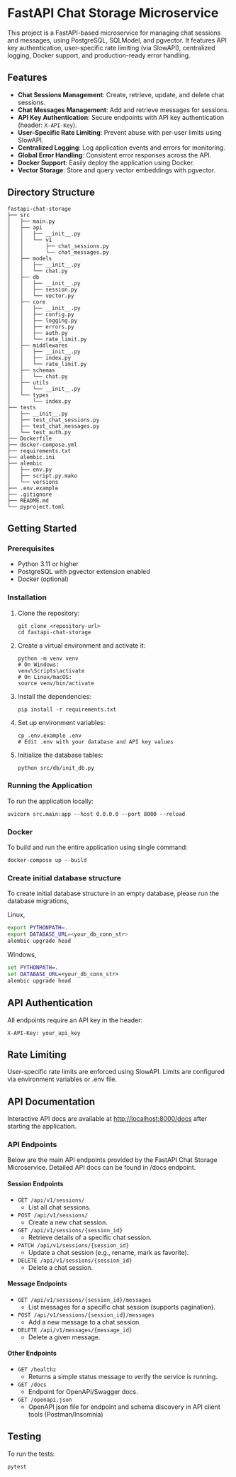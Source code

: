 # FastAPI Chat Storage Microservice

This project is a FastAPI-based microservice for managing chat sessions and messages, using PostgreSQL, SQLModel, and pgvector. It features API key authentication, user-specific rate limiting (via SlowAPI), centralized logging, Docker support, and production-ready error handling.

## Features

- **Chat Sessions Management**: Create, retrieve, update, and delete chat sessions.
- **Chat Messages Management**: Add and retrieve messages for sessions.
- **API Key Authentication**: Secure endpoints with API key authentication (header: `X-API-Key`).
- **User-Specific Rate Limiting**: Prevent abuse with per-user limits using SlowAPI.
- **Centralized Logging**: Log application events and errors for monitoring.
- **Global Error Handling**: Consistent error responses across the API.
- **Docker Support**: Easily deploy the application using Docker.
- **Vector Storage**: Store and query vector embeddings with pgvector.

## Directory Structure

```
fastapi-chat-storage
├── src
│   ├── main.py
│   ├── api
│   │   ├── __init__.py
│   │   └── v1
│   │       ├── chat_sessions.py
│   │       └── chat_messages.py
│   ├── models
│   │   ├── __init__.py
│   │   └── chat.py
│   ├── db
│   │   ├── __init__.py
│   │   ├── session.py
│   │   └── vector.py
│   ├── core
│   │   ├── __init__.py
│   │   ├── config.py
│   │   ├── logging.py
│   │   ├── errors.py
│   │   ├── auth.py
│   │   └── rate_limit.py
│   ├── middlewares
│   │   ├── __init__.py
│   │   ├── index.py
│   │   └── rate_limit.py
│   ├── schemas
│   │   └── chat.py
│   ├── utils
│   │   └── __init__.py
│   └── types
│       └── index.py
├── tests
│   ├── __init__.py
│   ├── test_chat_sessions.py
│   ├── test_chat_messages.py
│   └── test_auth.py
├── Dockerfile
├── docker-compose.yml
├── requirements.txt
├── alembic.ini
├── alembic
│   ├── env.py
│   ├── script.py.mako
│   └── versions
├── .env.example
├── .gitignore
├── README.md
└── pyproject.toml
```

## Getting Started

### Prerequisites

- Python 3.11 or higher
- PostgreSQL with pgvector extension enabled
- Docker (optional)

### Installation

1. Clone the repository:
   ```
   git clone <repository-url>
   cd fastapi-chat-storage
   ```

2. Create a virtual environment and activate it:
   ```
   python -m venv venv
   # On Windows:
   venv\Scripts\activate
   # On Linux/macOS:
   source venv/bin/activate
   ```

3. Install the dependencies:
   ```
   pip install -r requirements.txt
   ```

4. Set up environment variables:
   ```
   cp .env.example .env
   # Edit .env with your database and API key values
   ```

5. Initialize the database tables:
   ```
   python src/db/init_db.py
   ```

### Running the Application

To run the application locally:
```
uvicorn src.main:app --host 0.0.0.0 --port 8000 --reload
```

### Docker

To build and run the entire application using single command:
```
docker-compose up --build
```

### Create initial database structure

To create initial database structure in an empty database, please run the database migrations,

Linux,
```sh
export PYTHONPATH=.
export DATABASE_URL=<your_db_conn_str>
alembic upgrade head
```
Windows,
```cmd
set PYTHONPATH=.
set DATABASE_URL=<your_db_conn_str>
alembic upgrade head
```

## API Authentication

All endpoints require an API key in the header:
```
X-API-Key: your_api_key
```

## Rate Limiting

User-specific rate limits are enforced using SlowAPI. Limits are configured via environment variables or .env file.

## API Documentation

Interactive API docs are available at [http://localhost:8000/docs](http://localhost:8000/docs) after starting the application.

### API Endpoints

Below are the main API endpoints provided by the FastAPI Chat Storage Microservice. Detailed API docs can be found in /docs endpoint.

#### Session Endpoints

- `GET /api/v1/sessions/`
  - List all chat sessions.
- `POST /api/v1/sessions/`
  - Create a new chat session.
- `GET /api/v1/sessions/{session_id}`
  - Retrieve details of a specific chat session.
- `PATCH /api/v1/sessions/{session_id}`
  - Update a chat session (e.g., rename, mark as favorite).
- `DELETE /api/v1/sessions/{session_id}`
  - Delete a chat session.

#### Message Endpoints

- `GET /api/v1/sessions/{session_id}/messages`
  - List messages for a specific chat session (supports pagination).
- `POST /api/v1/sessions/{session_id}/messages`
  - Add a new message to a chat session.
- `DELETE /api/v1/messages/{message_id}`
  - Delete a given message.


#### Other Endpoints

- `GET /healthz`
  - Returns a simple status message to verify the service is running.
- `GET /docs`
  - Endpoint for OpenAPI/Swagger docs.
- `GET /openapi.json`
  - OpenAPI json file for endpoint and schema discovery in API client tools (Postman/Insomnia)


## Testing

To run the tests:
```
pytest
```
